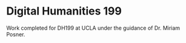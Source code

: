 # Digital Humanities 199

Work completed for DH199 at UCLA under the guidance of Dr. Miriam Posner.
